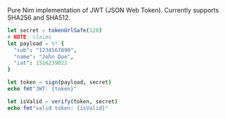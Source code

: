Pure Nim implementation of JWT (JSON Web Token). Currently supports SHA256 and SHA512.

```nim
let secret = tokenUrlSafe(128)
# NOTE: claims
let payload = %* {
  "sub": "1234567890",
  "name": "John Doe",
  "iat": 1516239022
}

let token = sign(payload, secret)
echo fmt"JWT: {token}"

let isValid = verify(token, secret)
echo fmt"valid token: {isValid}"
```
